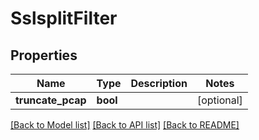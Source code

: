 # SslsplitFilter



## Properties
Name | Type | Description | Notes
------------ | ------------- | ------------- | -------------
**truncate_pcap** | **bool** |  | [optional] 

[[Back to Model list]](../README.md#documentation-for-models) [[Back to API list]](../README.md#documentation-for-api-endpoints) [[Back to README]](../README.md)


